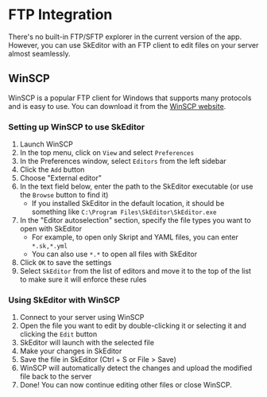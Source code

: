 ﻿---
prev:
   text: 'First Steps - Installation'
   link: '/first-steps/installation'
next: 
   text: 'Usage - Experiments'
   link: '/usage/experiments'
---

# FTP Integration

There's no built-in FTP/SFTP explorer in the current version of the app.
However, you can use SkEditor with an FTP client to edit files on your server almost seamlessly.

## WinSCP

WinSCP is a popular FTP client for Windows that supports many protocols and is easy to use.
You can download it from the [WinSCP website](https://winscp.net/eng/download.php).

### Setting up WinSCP to use SkEditor

1. Launch WinSCP
2. In the top menu, click on `View` and select `Preferences`
3. In the Preferences window, select `Editors` from the left sidebar
4. Click the `Add` button
5. Choose "External editor"
6. In the text field below, enter the path to the SkEditor executable (or use the `Browse` button to find it)
    - If you installed SkEditor in the default location, it should be something like `C:\Program Files\SkEditor\SkEditor.exe`
7. In the "Editor autoselection" section, specify the file types you want to open with SkEditor
    - For example, to open only Skript and YAML files, you can enter `*.sk,*.yml`
    - You can also use `*.*` to open all files with SkEditor
8. Click `OK` to save the settings
9. Select `SkEditor` from the list of editors and move it to the top of the list to make sure it will enforce these rules

### Using SkEditor with WinSCP

1. Connect to your server using WinSCP
2. Open the file you want to edit by double-clicking it or selecting it and clicking the `Edit` button
3. SkEditor will launch with the selected file
4. Make your changes in SkEditor
5. Save the file in SkEditor (Ctrl + S or File > Save)
6. WinSCP will automatically detect the changes and upload the modified file back to the server
7. Done! You can now continue editing other files or close WinSCP.
